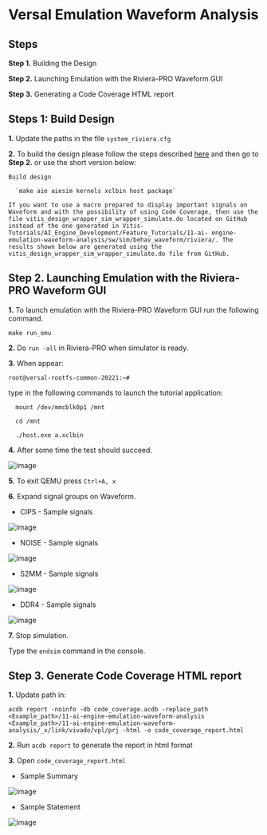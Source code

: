 # **Versal Emulation Waveform Analysis**

## **Steps**

**Step 1.** Building the Design

**Step 2.** Launching Emulation with the Riviera-PRO Waveform GUI

**Step 3.** Generating a Code Coverage HTML report

## **Steps 1: Build Design** 

  **1.** Update the paths in the file `system_riviera.cfg`

  **2.** To build the design please follow the steps described [here](https://github.com/Xilinx/Vitis-Tutorials/tree/2022.1/AI_Engine_Development/Feature_Tutorials/11-ai-engine-emulation-waveform-analysis) and then go to **Step 2.** or use the short version below:

    Build design
  
      `make aie aiesim kernels xclbin host package`
  
    If you want to use a macro prepared to display important signals on Waveform and with the possibility of using Code Coverage, then use the file vitis_design_wrapper_sim_wrapper_simulate.do located on GitHub instead of the one generated in Vitis-Tutorials/AI_Engine_Development/Feature_Tutorials/11-ai- engine-emulation-waveform-analysis/sw/sim/behav_waveform/riviera/. The results shown below are generated using the vitis_design_wrapper_sim_wrapper_simulate.do file from GitHub.

## **Step 2.** Launching Emulation with the Riviera-PRO Waveform GUI

  **1.** To launch emulation with the Riviera-PRO Waveform GUI run the following command.  

  `make run_emu`
  
  **2.** Do `run -all` in Riviera-PRO when simulator is ready.

  **3.** When appear: 

  `root@versal-rootfs-common-20221:~#`

  type in the following commands to launch the tutorial application:
```
  mount /dev/mmcblk0p1 /mnt

  cd /mnt

  ./host.exe a.xclbin
```
  **4.** After some time the test should succeed.

  ![image](https://github.com/maciejpasierbek/Riviera-PRO/assets/38097741/1f474eed-dfce-4136-87b1-bb30faf95924)

  **5.** To exit QEMU press `Ctrl+A, x`

  **6.** Expand signal groups on Waveform.

  - CIPS - Sample signals

  ![image](https://github.com/maciejpasierbek/Riviera-PRO/assets/38097741/e1d77a08-7a7c-465b-8209-11e2d12fb718)
  
  - NOISE - Sample signals

  ![image](https://github.com/maciejpasierbek/Riviera-PRO/assets/38097741/5d6ee09e-49f5-43ed-b9d7-56451a08d568)
  
  - S2MM - Sample signals

  ![image](https://github.com/maciejpasierbek/Riviera-PRO/assets/38097741/3ea7aa3c-67a4-4054-b5af-1e27f3252901)

  - DDR4 - Sample signals

  ![image](https://github.com/maciejpasierbek/Riviera-PRO/assets/38097741/0b998bed-6f2f-4064-8caf-c860964b2cb8)

  **7.** Stop simulation.

  Type the `endsim` command in the console.

## **Step 3.** Generate Code Coverage HTML report

  **1.** Update path in:
  
  `acdb report -noinfo -db code_coverage.acdb -replace_path <Example_path>/11-ai-engine-emulation-waveform-analysis <Example_path>/11-ai-engine-emulation-waveform-analysis/_x/link/vivado/vpl/prj -html -o code_coverage_report.html` 
  
  **2.** Run `acdb report` to generate the report in html format 
  
  **3.** Open `code_coverage_report.html`
  
  - Sample Summary
  
  ![image](https://github.com/maciejpasierbek/Riviera-PRO/assets/38097741/22157b9e-3763-4bdd-a517-c7e92031def3)

  - Sample Statement

  ![image](https://github.com/maciejpasierbek/Riviera-PRO/assets/38097741/5fd13fd9-1bec-47e7-8c66-b92cf69554ad)

  


